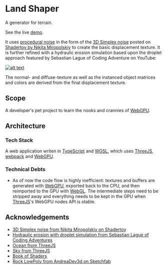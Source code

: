 # Land Shaper
A generator for terrain.

See the live [demo](https://doklem.github.io/land-shaper/).

It uses [procedural noise](https://thebookofshaders.com/examples/?chapter=proceduralTexture) in the form of the [3D Simplex noise](https://en.wikipedia.org/wiki/Simplex_noise) posted on [Shadertoy by Nikita Miropolskiy](https://www.shadertoy.com/view/XsX3zB) to create the basic displacement texture. It is further refined with a hydraulic erosion simulation based upon the droplet approach featured by Sebastian Lague of Coding Adventure on YouTube:

[![alt text](http://img.youtube.com/vi/eaXk97ujbPQ/0.jpg "Coding Adventure: Hydraulic Erosion")](https://www.youtube.com/watch?v=eaXk97ujbPQ)

The normal- and diffuse-texture as well as the instanced object matrices and colors are derived from the final displacement texture.

## Scope
A developer's pet project to learn the nooks and crannies of [WebGPU](https://www.w3.org/TR/webgpu/).

## Architecture

### Tech Stack
A web application writen in [TypeScript](https://www.typescriptlang.org/) and [WGSL](https://www.w3.org/TR/WGSL/), which uses [ThreeJS](https://threejs.org/), [webpack](https://webpack.js.org/) and [WebGPU](https://www.w3.org/TR/webgpu/).

### Technical Debts
- As of now the code flow is highly inefficient: textures and buffers are generated with [WebGPU](https://www.w3.org/TR/webgpu/), exported back to the CPU, and then reimported to the GPU with [WebGL](https://get.webgl.org/). The intermediate steps need to be stripped away and everything needs to be kept in the GPU when [ThreeJS](https://threejs.org/)'s WebGPU nodes API is stable.

## Acknowledgements
- [3D Simplex noise from Nikita Miropolskiy on Shadertoy](https://www.shadertoy.com/view/XsX3zB)
- [Hydraulic erosion with droplet simulation from Sebastian Lague of Coding Adventures](https://github.com/SebLague/Hydraulic-Erosion)
- [Ocean from ThreeJS](https://threejs.org/examples/?q=water#webgl_shaders_ocean)
- [Sky from ThreeJS](https://threejs.org/examples/?q=sky#webgl_shaders_sky)
- [Book of Shaders](https://thebookofshaders.com/)
- [Rock LowPoly from AndreaDev3d on Sketchfab](https://sketchfab.com/3d-models/rock-lowpoly-e8035f8cadd64a8eb26780676850e8e8)